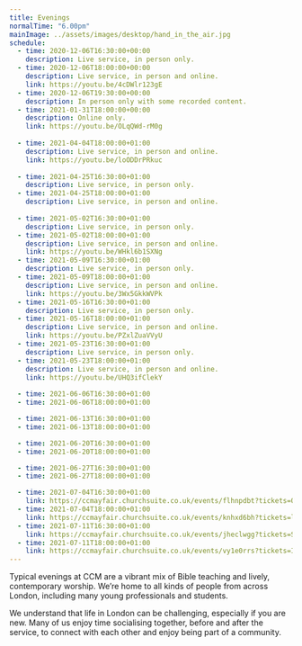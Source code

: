 ```yaml
---
title: Evenings
normalTime: "6.00pm"
mainImage: ../assets/images/desktop/hand_in_the_air.jpg
schedule:
  - time: 2020-12-06T16:30:00+00:00
    description: Live service, in person only.
  - time: 2020-12-06T18:00:00+00:00
    description: Live service, in person and online.
    link: https://youtu.be/4cDWlr123gE
  - time: 2020-12-06T19:30:00+00:00
    description: In person only with some recorded content.
  - time: 2021-01-31T18:00:00+00:00
    description: Online only.
    link: https://youtu.be/OLqQWd-rM0g
    
  - time: 2021-04-04T18:00:00+01:00
    description: Live service, in person and online.
    link: https://youtu.be/loODDrPRkuc
  
  - time: 2021-04-25T16:30:00+01:00
    description: Live service, in person only.
  - time: 2021-04-25T18:00:00+01:00
    description: Live service, in person and online.
    
  - time: 2021-05-02T16:30:00+01:00
    description: Live service, in person only.
  - time: 2021-05-02T18:00:00+01:00
    description: Live service, in person and online.
    link: https://youtu.be/WHkl6b1SXNg
  - time: 2021-05-09T16:30:00+01:00
    description: Live service, in person only.
  - time: 2021-05-09T18:00:00+01:00
    description: Live service, in person and online.
    link: https://youtu.be/3Wx5GkkWVPk
  - time: 2021-05-16T16:30:00+01:00
    description: Live service, in person only.
  - time: 2021-05-16T18:00:00+01:00
    description: Live service, in person and online.
    link: https://youtu.be/PZxlZuaVVyU
  - time: 2021-05-23T16:30:00+01:00
    description: Live service, in person only.
  - time: 2021-05-23T18:00:00+01:00
    description: Live service, in person and online.
    link: https://youtu.be/UHQ3ifClekY
  
  - time: 2021-06-06T16:30:00+01:00
  - time: 2021-06-06T18:00:00+01:00

  - time: 2021-06-13T16:30:00+01:00
  - time: 2021-06-13T18:00:00+01:00

  - time: 2021-06-20T16:30:00+01:00
  - time: 2021-06-20T18:00:00+01:00

  - time: 2021-06-27T16:30:00+01:00
  - time: 2021-06-27T18:00:00+01:00

  - time: 2021-07-04T16:30:00+01:00
    link: https://ccmayfair.churchsuite.co.uk/events/flhnpdbt?tickets=OS64
  - time: 2021-07-04T18:00:00+01:00
    link: https://ccmayfair.churchsuite.co.uk/events/knhxd6bh?tickets=l6Ex
  - time: 2021-07-11T16:30:00+01:00
    link: https://ccmayfair.churchsuite.co.uk/events/jheclwgg?tickets=S0lf
  - time: 2021-07-11T18:00:00+01:00
    link: https://ccmayfair.churchsuite.co.uk/events/vy1e0rrs?tickets=IJOy
---
```

Typical evenings at CCM are a vibrant mix of Bible teaching and lively, contemporary worship. We’re home to all kinds of people from across London, including many young professionals and students.

We understand that life in London can be challenging, especially if you are new. Many of us enjoy time socialising together, before and after the service, to connect with each other and enjoy being part of a community.
